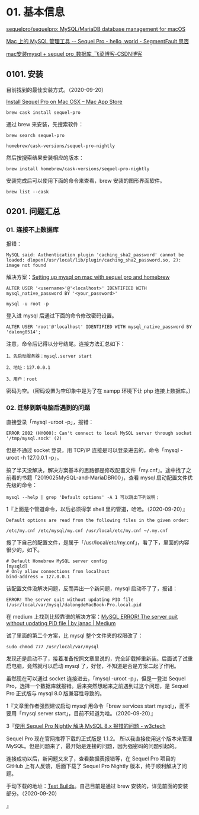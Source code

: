 # 01. 基本信息

[sequelpro/sequelpro: MySQL/MariaDB database management for macOS](https://github.com/sequelpro/sequelpro)

[Mac 上的 MySQL 管理工具 -- Sequel Pro - hello, world - SegmentFault 思否](https://segmentfault.com/a/1190000006255923)

[mac安装mysql + sequel pro_数据库_飞菜博客-CSDN博客](https://blog.csdn.net/EASYgoing00/article/details/70233190)

## 0101. 安装

目前找到的最佳安装方式。（2020-09-20）

[Install Sequel Pro on Mac OSX – Mac App Store](http://macappstore.org/sequel-pro/)

```
brew cask install sequel-pro
```

通过 brew 来安装，先搜索软件：

```
brew search sequel-pro

homebrew/cask-versions/sequel-pro-nightly
```

然后按搜索结果安装相应的版本：

```
brew install homebrew/cask-versions/sequel-pro-nightly
```

安装完成后可以使用下面的命令来查看，brew 安装的图形界面软件。

```
brew list --cask
```

## 0201. 问题汇总

### 01. 连接不上数据库

报错：

```
MySQL said: Authentication plugin 'caching_sha2_password' cannot be loaded: dlopen(/usr/local/lib/plugin/caching_sha2_password.so, 2): image not found
```

解决方案：[Setting up mysql on mac with sequel pro and homebrew](https://gist.github.com/joeyklee/5ada6a254804c33dbebbca4161277836)

```
ALTER USER '<username>'@'<localhost>' IDENTIFIED WITH mysql_native_password BY '<your_password>'
```

```
mysql -u root -p
```

登入进 mysql 后通过下面的命令修改密码设置。

```
ALTER USER 'root'@'localhost' IDENTIFIED WITH mysql_native_password BY 'dalong0514';
```

注意，命令后记得以分号结尾。连接方法汇总如下：

```
1、先启动服务器：mysql.server start

2、地址：127.0.0.1

3、用户：root
```

密码为空。（密码设置为空印象中是为了在 xampp 环境下让 php 连接上数据库。）

### 02. 迁移到新电脑后遇到的问题

直接登录「mysql -uroot -p」，报错：

```
ERROR 2002 (HY000): Can't connect to local MySQL server through socket '/tmp/mysql.sock' (2)
```

但是不通过 socket 登录，用 TCP/IP 连接是可以登录进去的，命令「mysql -uroot -h 127.0.0.1 -p」。

搞了半天没解决，解决方案基本的思路都是修改配置文件「my.cnf」。途中找了之前看的书籍「2019025MySQL-and-MariaDBR00」，查看 mysql 启动配置文件优先级的命令：

```
mysql --help | grep 'Default options' -A 1 可以跳出下列说明；
```

1『上面是个管道命令，以后必须得学 shell 里的管道，哈哈。（2020-09-20）』

```
Default options are read from the following files in the given order:

/etc/my.cnf /etc/mysql/my.cnf /usr/local/etc/my.cnf ~/.my.cnf
```

搜了下自己的配置文件，是属于「/usr/local/etc/my.cnf」，看了下，里面的内容很少的，如下。

```
# Default Homebrew MySQL server config
[mysqld]
# Only allow connections from localhost
bind-address = 127.0.0.1
```

该配置文件没解决问题，反而弄出一个新问题，mysql 启动不了了，报错：

```
ERROR! The server quit without updating PID file (/usr/local/var/mysql/dalongdeMacBook-Pro.local.pid
```

在 medium 上找到比较靠谱的解决方案：[MySQL ERROR! The server quit without updating PID file | by janac | Medium](https://medium.com/@7anac/mysql-error-the-server-quit-without-updating-pid-file-ce320ff75828)

试了里面的第二个方案，比 mysql 整个文件夹的权限改了：

```
sudo chmod 777 /usr/local/var/mysql
```

发现还是启动不了，接着准备按照文章里说的，完全卸载掉重新装。后面试了试重启电脑，竟然就可以启动 mysql 了，好怪，不知道是否是方案二起了作用。

虽然现在可以通过 socket 连接进去，「mysql -uroot -p」，但是一登进 Sequel Pro，选择一个数据库就报错。后来突然想起来之前遇到过这个问题，是  Sequel Pro 正式版与 mysql 8.0 版兼容性导致的。

1『文章里作者强烈建议启动 mysql 用命令「brew services start mysql」，而不要用「mysql.server start」，目前不知道为啥。（2020-09-20）』

3『[使用 Sequel Pro Nightly 解决 MySQL 8.x 报错的问题 - w3ctech](https://www.w3ctech.com/topic/2186)

Sequel Pro 现在官网推荐下载的正式版是 1.1.2。 所以我直接使用这个版本来管理MySQL。但是问题来了，最开始是连接的问题，因为强密码的问题引起的。

连接成功以后，新问题又来了，查看数据表报错等，在 Sequel Pro 项目的 GitHub 上有人反馈，后面下载了 Sequel Pro Nightly 版本，终于顺利解决了问题。

手动下载的地址：[Test Builds](https://sequelpro.com/test-builds)。自己目前是通过 brew 安装的，详见前面的安装部分。（2020-09-20）

』